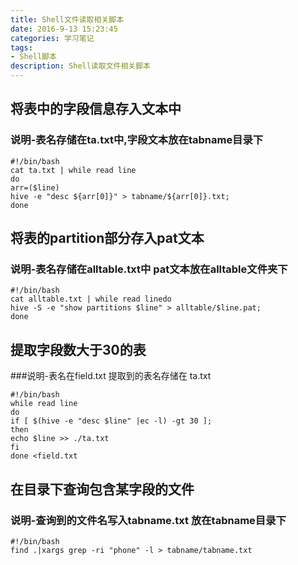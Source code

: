 ```yaml
---
title: Shell文件读取相关脚本
date: 2016-9-13 15:23:45
categories: 学习笔记
tags:
- Shell脚本
description: Shell读取文件相关脚本
---
```

<!-- more -->

## 将表中的字段信息存入文本中

### 说明-表名存储在ta.txt中,字段文本放在tabname目录下
``` 
#!/bin/bash
cat ta.txt | while read line 
do
arr=($line) 
hive -e "desc ${arr[0]}" > tabname/${arr[0]}.txt;
done
```

## 将表的partition部分存入pat文本

### 说明-表名存储在alltable.txt中 pat文本放在alltable文件夹下
``` 
#!/bin/bash
cat alltable.txt | while read linedo
hive -S -e "show partitions $line" > alltable/$line.pat;
done 
``` 

## 提取字段数大于30的表

###说明-表名在field.txt 提取到的表名存储在 ta.txt
``` 
#!/bin/bash
while read line
do
if [ $(hive -e "desc $line" |ec -l) -gt 30 ];
then
echo $line >> ./ta.txt
fi
done <field.txt
``` 
## 在目录下查询包含某字段的文件

### 说明-查询到的文件名写入tabname.txt 放在tabname目录下
``` 
#!/bin/bash
find .|xargs grep -ri "phone" -l > tabname/tabname.txt
``` 
